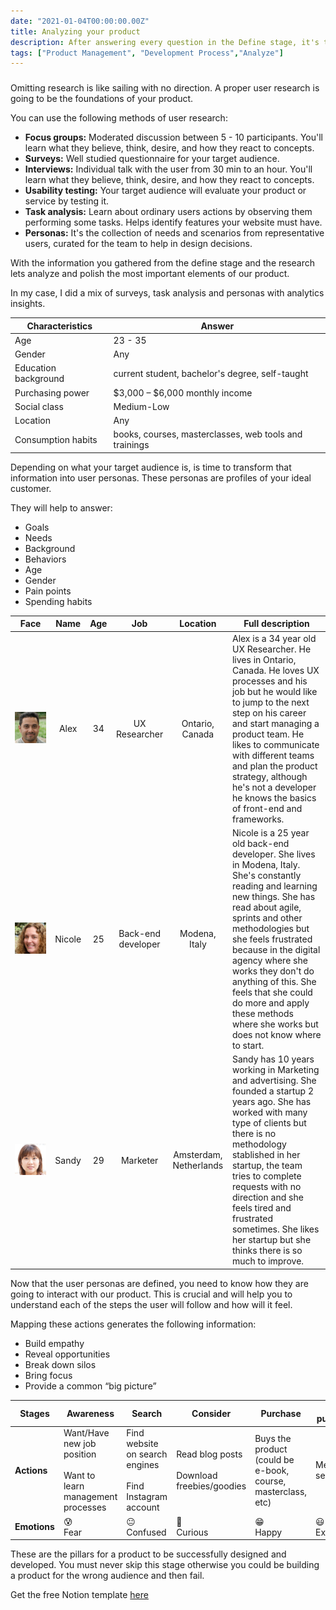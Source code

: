 ```yaml
---
date: "2021-01-04T00:00:00.00Z"
title: Analyzing your product
description: After answering every question in the Define stage, it's time to do some research and analysis.
tags: ["Product Management", "Development Process","Analyze"]
---
```


###

Omitting research is like sailing with no direction. A proper user research is going to be the foundations of your product.

You can use the following methods of user research:

- **Focus groups:** Moderated discussion between 5 - 10 participants. You'll learn what they believe, think, desire, and how they react to concepts.
- **Surveys:** Well studied questionnaire for your target audience.
- **Interviews:** Individual talk with the user from 30 min to an hour. You'll learn what they believe, think, desire, and how they react to concepts.
- **Usability testing:** Your target audience will evaluate your product or service by testing it.
- **Task analysis:** Learn about ordinary users actions by observing them performing some tasks. Helps identify features your website must have.
- **Personas:** It's the collection of needs and scenarios from representative users, curated for the team to help in design decisions.

With the information you gathered from the define stage and the research lets analyze and polish the most important elements of our product.

In my case, I did a mix of surveys, task analysis and personas with analytics insights.

| Characteristics      | Answer                                                 |
| -------------------- | ------------------------------------------------------ |
| Age                  | 23 - 35                                                |
| Gender               | Any                                                    |
| Education background | current student, bachelor's degree, self-taught        |
| Purchasing power     | $3,000 – $6,000 monthly income                         |
| Social class         | Medium-Low                                             |
| Location             | Any                                                    |
| Consumption habits   | books, courses, masterclasses, web tools and trainings |

Depending on what your target audience is, is time to transform that information into user personas. These personas are profiles of your ideal customer.

They will help to answer:

- Goals
- Needs
- Background
- Behaviors
- Age
- Gender
- Pain points
- Spending habits

|            Face             |  Name  | Age |        Job         |        Location        | Full description                                                                                                                                                                                                                                                                                                                                                                                      |
| :-------------------------: | :----: | :-: | :----------------: | :--------------------: | ----------------------------------------------------------------------------------------------------------------------------------------------------------------------------------------------------------------------------------------------------------------------------------------------------------------------------------------------------------------------------------------------------- |
|  ![User persona](alex.jpg)  |  Alex  | 34  |   UX Researcher    |    Ontario, Canada     | Alex is a 34 year old UX Researcher. He lives in Ontario, Canada. He loves UX processes and his job but he would like to jump to the next step on his career and start managing a product team. He likes to communicate with different teams and plan the product strategy, although he's not a developer he knows the basics of front-end and frameworks.                                            |
| ![User persona](nicole.jpg) | Nicole | 25  | Back-end developer |     Modena, Italy      | Nicole is a 25 year old back-end developer. She lives in Modena, Italy. She's constantly reading and learning new things. She has read about agile, sprints and other methodologies but she feels frustrated because in the digital agency where she works they don't do anything of this. She feels that she could do more and apply these methods where she works but does not know where to start. |
| ![User persona](sandy.jpg)  | Sandy  | 29  |      Marketer      | Amsterdam, Netherlands | Sandy has 10 years working in Marketing and advertising. She founded a startup 2 years ago. She has worked with many type of clients but there is no methodology stablished in her startup, the team tries to complete requests with no direction and she feels tired and frustrated sometimes. She likes her startup but she thinks there is so much to improve.                                     |

Now that the user personas are defined, you need to know how they are going to interact with our product. This is crucial and will help you to understand each of the steps the user will follow and how will it feel.

Mapping these actions generates the following information:

- Build empathy
- Reveal opportunities
- Break down silos
- Bring focus
- Provide a common “big picture”

| Stages       | Awareness                                                                | Search                                                           | Consider                                             | Purchase                                                     | Post purchase      |
| ------------ | ------------------------------------------------------------------------ | ---------------------------------------------------------------- | ---------------------------------------------------- | ------------------------------------------------------------ | ------------------ |
| **Actions**  | Want/Have new job position <br/><br/> Want to learn management processes | Find website on search engines <br/><br/> Find Instagram account | Read blog posts <br/><br/> Download freebies/goodies | Buys the product (could be e-book, course, masterclass, etc) | Mentoring sessions |
| **Emotions** | 😰 <br/> Fear                                                            | 😐 <br/> Confused                                                | 🤨 <br/> Curious                                     | 😁 <br/> Happy                                               | 😃 <br/> Excited   |

These are the pillars for a product to be successfully designed and developed. You must never skip this stage otherwise you could be building a product for the wrong audience and then fail.

Get the free Notion template [here](https://www.notion.so/Analyze-b4cc8e79fc0d41ca8e9c6acb2e8b41c5)
